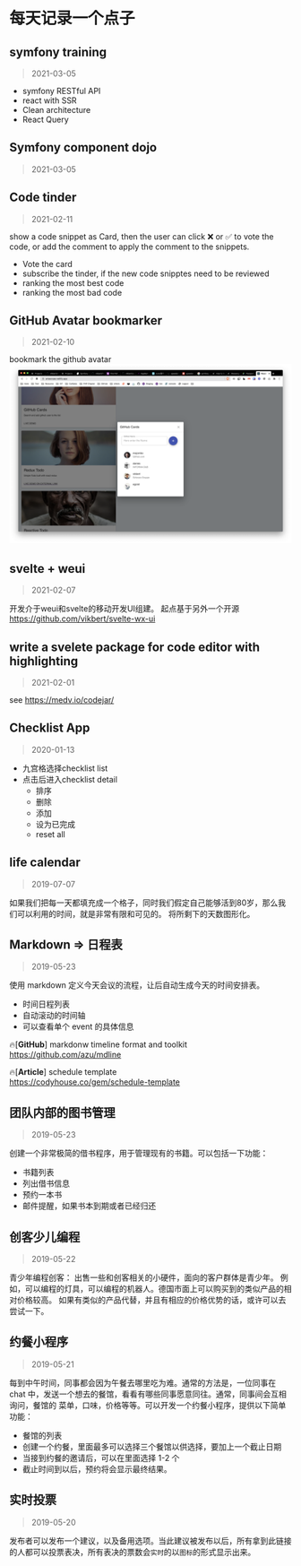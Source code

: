 # 每天记录一个点子

## symfony training 
> 2021-03-05 

- symfony RESTful API
- react with SSR
- Clean architecture
- React Query

## Symfony component dojo
> 2021-03-05


## Code tinder
> 2021-02-11

show a code snippet as Card, then the user can click ❌ or ✅
to vote the code, or add the comment to apply the comment to the snippets.

- Vote the card
- subscribe the tinder, if the new code snipptes need to be reviewed
- ranking the most best code 
- ranking the most bad code

## GitHub Avatar bookmarker
> 2021-02-10

bookmark the github avatar
![](docs/github-card.png)


## svelte + weui
> 2021-02-07

开发介于weui和svelte的移动开发UI组建。 起点基于另外一个开源
<https://github.com/vikbert/svelte-wx-ui>

## write a svelete package for code editor with highlighting
> 2021-02-01

see 
https://medv.io/codejar/

## Checklist App
> 2020-01-13

- 九宫格选择checklist list
- 点击后进入checklist detail
  -  排序
  -  删除
  -  添加
  -  设为已完成
  -  reset all


##  life calendar
> 2019-07-07

如果我们把每一天都填充成一个格子，同时我们假定自己能够活到80岁，那么我们可以利用的时间，就是非常有限和可见的。
将所剩下的天数图形化。

## Markdown => 日程表
> 2019-05-23 

使用 markdown 定义今天会议的流程，让后自动生成今天的时间安排表。

- 时间日程列表
- 自动滚动的时间轴
- 可以查看单个 event 的具体信息

🔥[**GitHub**] markdonw timeline format and toolkit <br>
<https://github.com/azu/mdline>

🔥[**Article**] schedule template <br>
<https://codyhouse.co/gem/schedule-template>

##  团队内部的图书管理
> 2019-05-23

创建一个非常极简的借书程序，用于管理现有的书籍。可以包括一下功能：

- 书籍列表
- 列出借书信息
- 预约一本书
- 邮件提醒，如果书本到期或者已经归还

## 创客少儿编程
> 2019-05-22 

青少年编程创客： 出售一些和创客相关的小硬件，面向的客户群体是青少年。 例如，可以编程的灯具，可以编程的机器人。德国市面上可以购买到的类似产品的相对价格较高。
如果有类似的产品代替，并且有相应的价格优势的话，或许可以去尝试一下。

## 约餐小程序
> 2019-05-21 

每到中午时间，同事都会因为午餐去哪里吃为难。通常的方法是，一位同事在 chat 中，发送一个想去的餐馆，看看有哪些同事愿意同往。通常，同事间会互相询问，餐馆的
菜单，口味，价格等等。可以开发一个约餐小程序，提供以下简单功能：

- 餐馆的列表
- 创建一个约餐，里面最多可以选择三个餐馆以供选择，要加上一个截止日期
- 当接到约餐的邀请后，可以在里面选择 1-2 个
- 截止时间到以后，预约将会显示最终结果。

## 实时投票
> 2019-05-20

发布者可以发布一个建议，以及备用选项。当此建议被发布以后，所有拿到此链接的人都可以投票表决，所有表决的票数会`实时`的以`图标`的形式显示出来。
